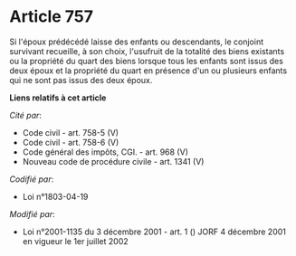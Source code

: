 # Article 757

Si l'époux prédécédé laisse des enfants ou descendants, le conjoint survivant recueille, à son choix, l'usufruit de la
totalité des biens existants ou la propriété du quart des biens lorsque tous les enfants sont issus des deux époux et la
propriété du quart en présence d'un ou plusieurs enfants qui ne sont pas issus des deux époux.

**Liens relatifs à cet article**

_Cité par_:

  - Code civil - art. 758-5 (V)
  - Code civil - art. 758-6 (V)
  - Code général des impôts, CGI. - art. 968 (V)
  - Nouveau code de procédure civile - art. 1341 (V)

_Codifié par_:

  - Loi n°1803-04-19

_Modifié par_:

  - Loi n°2001-1135 du 3 décembre 2001 - art. 1 () JORF 4 décembre 2001 en vigueur le 1er juillet 2002
